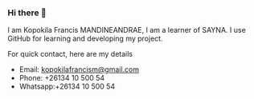 ### Hi there 👋
I am Kopokila Francis MANDINEANDRAE,
I am a learner of SAYNA.
I use GitHub for learning and developing my project.

For quick contact, here are my details
 - Email: kopokilafrancism@gmail.com
- Phone: +26134 10 500 54
- Whatsapp:+26134 10 500 54
